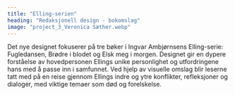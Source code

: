 ```yaml
---
title: "Elling-serien"
heading: "Redaksjonell design - bokomslag"
image: "project_3_Veronica Sæther.webp"
---
```


Det nye designet fokuserer på tre bøker i Ingvar Ambjørnsens Elling-serie: Fugledansen, Brødre i blodet og Elsk meg i morgen. Designet gir en dypere forståelse av hovedpersonen Ellings unike personlighet og utfordringene hans med å passe inn i samfunnet. Ved hjelp av visuelle omslag blir leserne tatt med på en reise gjennom Ellings indre og ytre konflikter, refleksjoner og dialoger, med viktige temaer som død og forelskelse.
